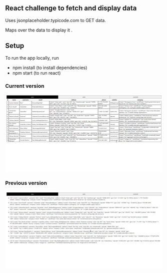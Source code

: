 ## React challenge to fetch and display data
Uses jsonplaceholder.typicode.com to GET data.

Maps over the data to display it .

## Setup
To run the app locally, run
- npm install (to install dependencies)
- npm start (to run react)

### Current version

![Gif of the app in action.](screenshots/ss02.gif)

### Previous version

![Gif of the app perviously as a list.](screenshots/ss01.gif)
